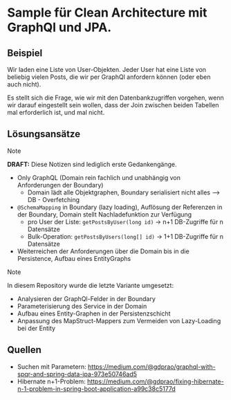 # Sample für Clean Architecture mit GraphQl und JPA.

## Beispiel

Wir laden eine Liste von User-Objekten. Jeder User hat eine Liste von beliebig vielen Posts, die wir per GraphQl anfordern können (oder eben auch nicht).

Es stellt sich die Frage, wie wir mit den Datenbankzugriffen vorgehen, wenn wir darauf eingestellt sein wollen, dass der Join zwischen beiden Tabellen mal erforderlich ist, und mal nicht.

## Lösungsansätze

> [!NOTE]
> **DRAFT:** Diese Notizen sind lediglich erste Gedankengänge.

- Only GraphQL (Domain rein fachlich und unabhängig von Anforderungen der Boundary)
    - Domain lädt alle Objektgraphen, Boundary serialisiert nicht alles --> DB - Overfetching
- `@SchemaMapping` in Boundary (lazy loading), Auflösung der Referenzen in der Boundary, Domain stellt Nachladefunktion zur Verfügung
    - pro User der Liste: `getPostsByUser(long id)` -> n+1 DB-Zugriffe für n Datensätze
    - Bulk-Operation: `getPostsByUsers(long[] id)` -> 1+1 DB-Zugriffe für n Datensätze
- Weiterreichen der Anforderungen über die Domain bis in die Persistence, Aufbau eines EntityGraphs

> [!NOTE]
> In diesem Repository wurde die letzte Variante umgesetzt:

- Analysieren der GraphQl-Felder in der Boundary
- Parameterisierung des Service in der Domain
- Aufbau eines Entity-Graphen in der Persistenzschicht
- Anpassung des MapStruct-Mappers zum Vermeiden von Lazy-Loading bei der Entity

## Quellen
- Suchen mit Parametern: https://medium.com/@gdprao/graphql-with-spqr-and-spring-data-jpa-973e50746ad5
- Hibernate n+1-Problem: https://medium.com/@gdprao/fixing-hibernate-n-1-problem-in-spring-boot-application-a99c38c5177d
